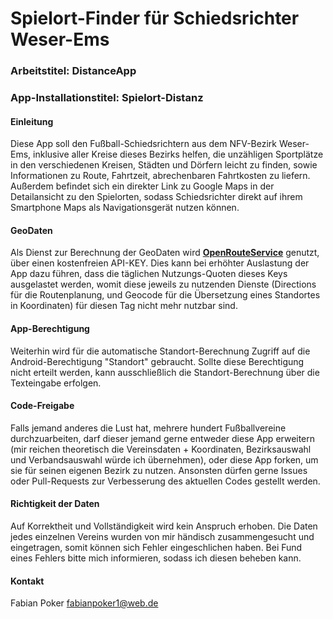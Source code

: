 # Spielort-Finder für Schiedsrichter Weser-Ems
### Arbeitstitel: DistanceApp
### App-Installationstitel: Spielort-Distanz

#### Einleitung
Diese App soll den Fußball-Schiedsrichtern aus dem NFV-Bezirk Weser-Ems, inklusive aller Kreise dieses
Bezirks helfen, die unzähligen Sportplätze in den verschiedenen Kreisen, Städten und Dörfern leicht zu
finden, sowie Informationen zu Route, Fahrtzeit, abrechenbaren Fahrtkosten zu liefern.
Außerdem befindet sich ein direkter Link zu Google Maps in der Detailansicht zu den Spielorten,
sodass Schiedsrichter direkt auf ihrem Smartphone Maps als Navigationsgerät nutzen können.

#### GeoDaten
Als Dienst zur Berechnung der GeoDaten wird [**OpenRouteService**](https://openrouteservice.org/) 
genutzt, über einen kostenfreien API-KEY. Dies kann bei erhöhter Auslastung der App dazu führen,
dass die täglichen Nutzungs-Quoten dieses Keys ausgelastet werden, womit diese jeweils zu nutzenden
Dienste (Directions für die Routenplanung, und Geocode für die Übersetzung eines Standortes in Koordinaten)
für diesen Tag nicht mehr nutzbar sind.

#### App-Berechtigung
Weiterhin wird für die automatische Standort-Berechnung Zugriff auf die Android-Berechtigung "Standort"
gebraucht. Sollte diese Berechtigung nicht erteilt werden, kann ausschließlich die Standort-Berechnung
über die Texteingabe erfolgen.

#### Code-Freigabe
Falls jemand anderes die Lust hat, mehrere hundert Fußballvereine durchzuarbeiten, darf dieser jemand
gerne entweder diese App erweitern (mir reichen theoretisch die Vereinsdaten + Koordinaten, Bezirksauswahl
und Verbandsauswahl würde ich übernehmen), oder diese App forken, um sie für seinen eigenen Bezirk zu nutzen.
Ansonsten dürfen gerne Issues oder Pull-Requests zur Verbesserung des aktuellen Codes gestellt werden.

#### Richtigkeit der Daten
Auf Korrektheit und Vollständigkeit wird kein Anspruch erhoben. Die Daten jedes einzelnen Vereins
wurden von mir händisch zusammengesucht und eingetragen, somit können sich Fehler eingeschlichen haben.
Bei Fund eines Fehlers bitte mich informieren, sodass ich diesen beheben kann.

#### Kontakt
Fabian Poker
fabianpoker1@web.de